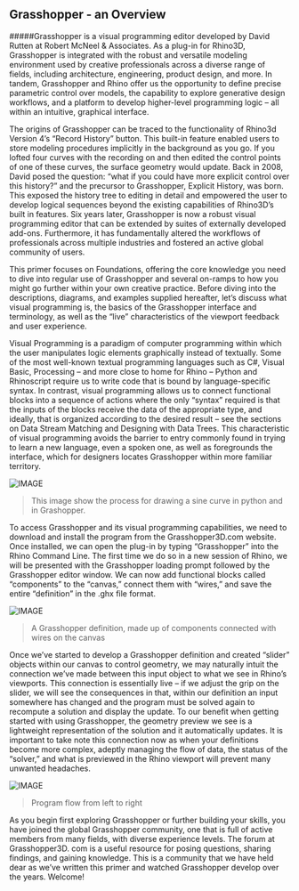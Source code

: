 ## Grasshopper - an Overview


#####Grasshopper is a visual programming editor developed by David Rutten at Robert McNeel & Associates. As a plug-in for Rhino3D, Grasshopper is integrated with the robust and versatile modeling environment used by creative professionals across a diverse range of fields, including architecture, engineering, product design, and more. In tandem, Grasshopper and Rhino offer us the opportunity to define precise parametric control over models, the capability to explore generative design workflows, and a platform to develop higher-level programming logic – all within an intuitive, graphical interface.

The origins of Grasshopper can be traced to the functionality of Rhino3d
Version 4’s “Record History” button. This built-in feature enabled users to
store modeling procedures implicitly in the background as you go. If you lofted
four curves with the recording on and then edited the control points of one of
these curves, the surface geometry would update. Back in 2008, David posed
the question: “what if you could have more explicit control over this history?”
and the precursor to Grasshopper, Explicit History, was born. This exposed
the history tree to editing in detail and empowered the user to develop logical
sequences beyond the existing capabilities of Rhino3D’s built in features. Six
years later, Grasshopper is now a robust visual programming editor that can
be extended by suites of externally developed add-ons. Furthermore, it has
fundamentally altered the workflows of professionals across multiple industries
and fostered an active global community of users.

This primer focuses on Foundations, offering the core knowledge you need
to dive into regular use of Grasshopper and several on-ramps to how you
might go further within your own creative practice. Before diving into the
descriptions, diagrams, and examples supplied hereafter, let’s discuss what visual
programming is, the basics of the Grasshopper interface and terminology, as well
as the “live” characteristics of the viewport feedback and user experience.

Visual Programming is a paradigm of computer programming within which
the user manipulates logic elements graphically instead of textually. Some of
the most well-known textual programming languages such as C#, Visual Basic,
Processing – and more close to home for Rhino – Python and Rhinoscript require
us to write code that is bound by language-specific syntax. In contrast, visual
programming allows us to connect functional blocks into a sequence of actions
where the only “syntax” required is that the inputs of the blocks receive the data
of the appropriate type, and ideally, that is organized according to the desired
result – see the sections on Data Stream Matching and Designing with Data
Trees. This characteristic of visual programming avoids the barrier to entry
commonly found in trying to learn a new language, even a spoken one, as well as
foregrounds the interface, which for designers locates Grasshopper within more
familiar territory.

![IMAGE](images/python-and-gh-sine.png)
>This image show the process for drawing a sine curve in python and in Grashopper.

To access Grasshopper and its visual programming capabilities, we need to
download and install the program from the Grasshopper3D.com website.
Once installed, we can open the plug-in by typing “Grasshopper” into the Rhino
Command Line. The first time we do so in a new session of Rhino, we will be
presented with the Grasshopper loading prompt followed by the Grasshopper
editor window. We can now add functional blocks called “components” to the
“canvas,” connect them with “wires,” and save the entire “definition” in the .ghx
file format.

![IMAGE](images/gh-definition.png)
>A Grasshopper definition, made up of components connected with wires on the canvas

Once we’ve started to develop a Grasshopper definition and created “slider”
objects within our canvas to control geometry, we may naturally intuit the
connection we’ve made between this input object to what we see in Rhino’s
viewports. This connection is essentially live – if we adjust the grip on the slider,
we will see the consequences in that, within our definition an input somewhere
has changed and the program must be solved again to recompute a solution and
display the update. To our benefit when getting started with using Grasshopper,
the geometry preview we see is a lightweight representation of the solution
and it automatically updates. It is important to take note this connection now
as when your definitions become more complex, adeptly managing the flow of
data, the status of the “solver,” and what is previewed in the Rhino viewport will
prevent many unwanted headaches.

![IMAGE](images/flow.png)
>Program flow from left to right

As you begin first exploring Grasshopper or further building your skills, you have
joined the global Grasshopper community, one that is full of active members
from many fields, with diverse experience levels. The forum at Grasshopper3D.
com is a useful resource for posing questions, sharing findings, and gaining
knowledge. This is a community that we have held dear as we’ve written this
primer and watched Grasshopper develop over the years. Welcome!
